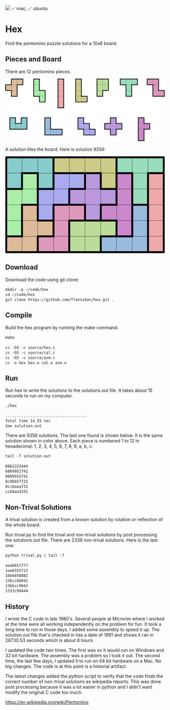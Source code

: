 ![](https://github.com/flenniken/hex/workflows/make/badge.svg) :white_check_mark: mac, :white_check_mark: ubuntu

# Hex

Find the pentomino puzzle solutions for a 10x6 board.

## Pieces and Board

There are 12 pentomino pieces.

<img src="./pieces.svg">

A solution tiles the board. Here is solution 9356:

<img src="./solution9356.svg">

## Download

Download the code using git clone:

~~~
mkdir -p ~/code/hex
cd ~/code/hex
git clone https://github.com/flenniken/hex.git .
~~~

## Compile

Build the hex program by running the make command.

~~~
make

cc -O3 -c source/hex.c
cc -O3 -c source/cal.c
cc -O3 -c source/asm.c
cc -o hex hex.o cal.o asm.o
~~~

## Run

Run hex to write the solutions to the solutions.out file. It takes
about 15 seconds to run on my computer.

~~~
./hex

....................................
Total time 14.55 sec
See solution.out
~~~

There are 9356 solutions. The last one found is shown below.  It is
the same solution shown in color above. Each piece is numbered 1 to 12
in hexadecimal: 1, 2, 3, 4, 5, 6, 7, 8, 9, a, b, c.

~~~
tail -7 solution.out

6662222444
6869952741
8899555741
8c9bb57731
8ccbaaa731
ccbbaa3331
~~~

## Non-Trival Solutions

A trival solution is created from a known solution by rotation or
reflection of the whole board.

Run trival.py to find the trival and non-trival solutions by post
processing the solutions.out file. There are 2339 non-trival solutions.
Here is the last one:

~~~
python trival.py | tail -7

aaa6657777
1aa6555722
1bb6658882
13bcc88942
13bbcc9942
1333c99444
~~~

## History

I wrote the C code in late 1980's. Several people at Microrim where I
worked at the time were all working independently on the problem for
fun. It took a long time to run in those days. I added some assembly
to speed it up.  The solution.out file that's checked in has a date of
1991 and shows it ran in 28730.53 seconds which is about 8 hours.

I updated the code two times. The first was so it would run on Windows
and 32 bit hardware. The assembly was a problem so I took it out. The
second time, the last few days, I updated it to run on 64 bit hardware
on a Mac. No big changes. The code is at this point is a historial
artifact.

The latest changes added the python script to verify that the code
finds the correct number of non-trival solutions as wikipedia
reports. This was done post processing because it was a lot easier in
python and I didn't want modify the original C code too much.

https://en.wikipedia.org/wiki/Pentomino

